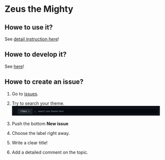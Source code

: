 # Zeus the Mighty

## Howe to use it?
See [detail instruction here](https://github.com/Kovalevskyi-Academy/AcademyWiki/wiki/General:-Zeus)!

## Howe to develop it?
See [here](/toDevs/building.md)!

## Howe to create an issue?
1. Go to [issues](https://github.com/Kovalevskyi-Academy/Zeus/issues).
2. Try  to search your theme.
![searching](/pictures/search.png)

3. Push the bottom **New issue**
4. Choose the label right away.
5. Write a clear title! 
6. Add a detailed comment on the topic. 
